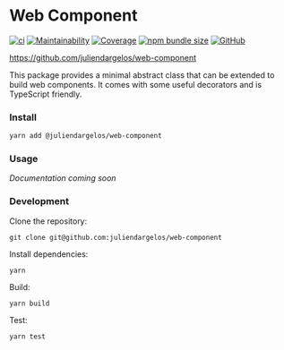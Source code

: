# Web Component

[![ci](https://github.com/juliendargelos/web-component/workflows/ci/badge.svg?branch=master)](https://github.com/juliendargelos/web-component/actions?workflow=ci)
[![Maintainability](https://img.shields.io/codeclimate/maintainability-percentage/juliendargelos/web-component)](https://codeclimate.com/github/juliendargelos/web-component/maintainability)
[![Coverage](https://img.shields.io/endpoint?url=https%3A%2F%2Frunkit.io%2Fjuliendargelos%2Ftest-coverage-badge%2Fbranches%2Fmaster%3Frepository%3Djuliendargelos%2Fweb-component%26branch%3Dcoverage%26path%3Dcoverage-summary.json)](https://github.com/juliendargelos/web-component/tree/coverage)
[![npm bundle size](https://img.shields.io/bundlephobia/minzip/@juliendargelos/web-component)](https://npmjs.com/@juliendargelos/web-component)
[![GitHub](https://img.shields.io/github/license/juliendargelos/web-component?color=informational)](LICENSE)

https://github.com/juliendargelos/web-component

This package provides a minimal abstract class that can be extended to build web components. It comes with some useful decorators and is TypeScript friendly.

### Install

```bash
yarn add @juliendargelos/web-component
```

### Usage

*Documentation coming soon*

### Development

Clone the repository:

```shell
git clone git@github.com:juliendargelos/web-component
```

Install dependencies:

```shell
yarn
```

Build:

```shell
yarn build
```

Test:

```shell
yarn test
```

